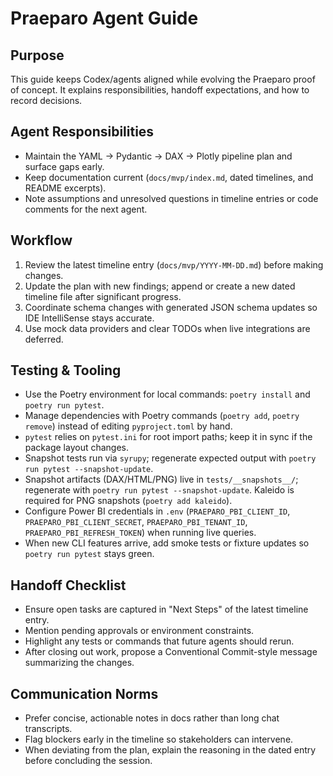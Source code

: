 # Praeparo Agent Guide

## Purpose

This guide keeps Codex/agents aligned while evolving the Praeparo proof of concept. It explains responsibilities, handoff expectations, and how to record decisions.

## Agent Responsibilities

- Maintain the YAML -> Pydantic -> DAX -> Plotly pipeline plan and surface gaps early.
- Keep documentation current (`docs/mvp/index.md`, dated timelines, and README excerpts).
- Note assumptions and unresolved questions in timeline entries or code comments for the next agent.

## Workflow

1. Review the latest timeline entry (`docs/mvp/YYYY-MM-DD.md`) before making changes.
2. Update the plan with new findings; append or create a new dated timeline file after significant progress.
3. Coordinate schema changes with generated JSON schema updates so IDE IntelliSense stays accurate.
4. Use mock data providers and clear TODOs when live integrations are deferred.

## Testing & Tooling

- Use the Poetry environment for local commands: `poetry install` and `poetry run pytest`.
- Manage dependencies with Poetry commands (`poetry add`, `poetry remove`) instead of editing `pyproject.toml` by hand.
- `pytest` relies on `pytest.ini` for root import paths; keep it in sync if the package layout changes.
- Snapshot tests run via `syrupy`; regenerate expected output with `poetry run pytest --snapshot-update`.
- Snapshot artifacts (DAX/HTML/PNG) live in `tests/__snapshots__/`; regenerate with `poetry run pytest --snapshot-update`. Kaleido is required for PNG snapshots (`poetry add kaleido`).
- Configure Power BI credentials in `.env` (`PRAEPARO_PBI_CLIENT_ID`, `PRAEPARO_PBI_CLIENT_SECRET`, `PRAEPARO_PBI_TENANT_ID`, `PRAEPARO_PBI_REFRESH_TOKEN`) when running live queries.
- When new CLI features arrive, add smoke tests or fixture updates so `poetry run pytest` stays green.

## Handoff Checklist

- Ensure open tasks are captured in "Next Steps" of the latest timeline entry.
- Mention pending approvals or environment constraints.
- Highlight any tests or commands that future agents should rerun.
- After closing out work, propose a Conventional Commit-style message summarizing the changes.

## Communication Norms

- Prefer concise, actionable notes in docs rather than long chat transcripts.
- Flag blockers early in the timeline so stakeholders can intervene.
- When deviating from the plan, explain the reasoning in the dated entry before concluding the session.
